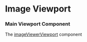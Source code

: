 # Image Viewport

### Main Viewport Component

The
[imageViewerViewport](https://github.com/DCMCloud/Viewers/tree/master/Packages/dcmcloud-viewerbase/client/components/viewer/imageViewerViewport)
component
